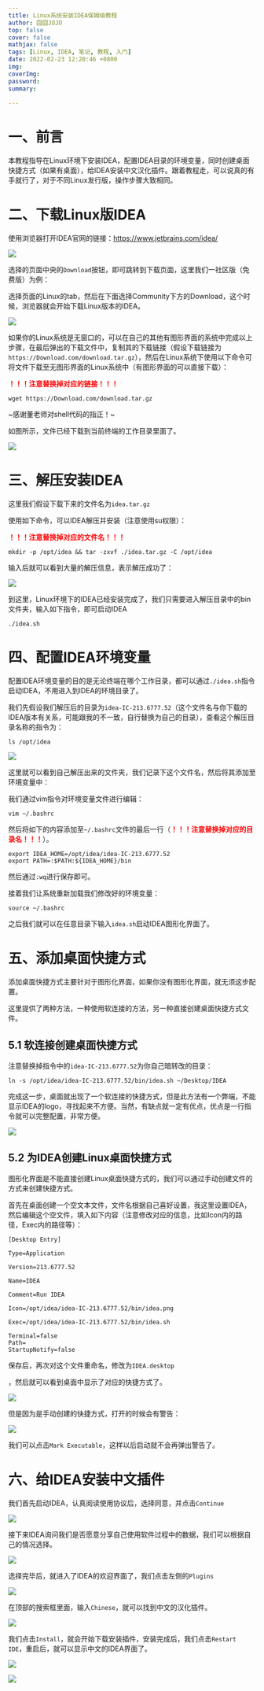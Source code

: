 ```yaml
---
title: Linux系统安装IDEA保姆级教程
author: 囧囧JOJO
top: false
cover: false
mathjax: false
tags: [Linux, IDEA, 笔记, 教程, 入门]
date: 2022-02-23 12:20:46 +0800
img:
coverImg:
password:
summary:
 
---
```

# 一、前言

本教程指导在Linux环境下安装IDEA，配置IDEA目录的环境变量，同时创建桌面快捷方式（如果有桌面），给IDEA安装中文汉化插件。跟着教程走，可以说真的有手就行了，对于不同Linux发行版，操作步骤大致相同。

# 二、下载Linux版IDEA

使用浏览器打开IDEA官网的链接：https://www.jetbrains.com/idea/

![](/assets/images/rtbmdk9d8/1645590057782.png)

选择的页面中央的`Download`按钮，即可跳转到下载页面，这里我们一社区版（免费版）为例：

选择页面的Linux的tab，然后在下面选择Community下方的Download，这个时候，浏览器就会开始下载Linux版本的IDEA。

![](/assets/images/rtbmdk9d8/1645590078005.png)

如果你的Linux系统是无窗口的，可以在自己的其他有图形界面的系统中完成以上步骤，在最后弹出的下载文件中，复制其的下载链接（假设下载链接为`https://Download.com/download.tar.gz`），然后在Linux系统下使用以下命令可将文件下载至无图形界面的Linux系统中（有图形界面的可以直接下载）：

<b><font color='red'>！！！注意替换掉对应的链接！！！</font></b>

```shell
wget https://Download.com/download.tar.gz
```
~感谢董老师对shell代码的指正！~

如图所示，文件已经下载到当前终端的工作目录里面了。

![](/assets/images/rtbmdk9d8/1645590090948.png)

# 三、解压安装IDEA

这里我们假设下载下来的文件名为`idea.tar.gz`

使用如下命令，可以IDEA解压并安装（注意使用su权限）：

<b><font color='red'>！！！注意替换掉对应的文件名！！！</font></b>

```shell
mkdir -p /opt/idea && tar -zxvf ./idea.tar.gz -C /opt/idea
```

输入后就可以看到大量的解压信息，表示解压成功了：


![](/assets/images/rtbmdk9d8/1645590109171.png)

到这里，Linux环境下的IDEA已经安装完成了，我们只需要进入解压目录中的bin文件夹，输入如下指令，即可启动IDEA

```shell
./idea.sh
```



# 四、配置IDEA环境变量

配置IDEA环境变量的目的是无论终端在哪个工作目录，都可以通过`./idea.sh`指令启动IDEA，不用进入到IDEA的环境目录了。

我们先假设我们解压后的目录为`idea-IC-213.6777.52`（这个文件名与你下载的IDEA版本有关系，可能跟我的不一致，自行替换为自己的目录），查看这个解压目录名称的指令为：

```shell
ls /opt/idea
```

![](/assets/images/rtbmdk9d8/1645590125478.png)

这里就可以看到自己解压出来的文件夹，我们记录下这个文件名，然后将其添加至环境变量中：

我们通过vim指令对环境变量文件进行编辑：

```shell
vim ~/.bashrc
```

然后将如下的内容添加至`~/.bashrc`文件的最后一行（<b><font color='red'>！！！注意替换掉对应的目录名！！！</font></b>）。

```shell
export IDEA_HOME=/opt/idea/idea-IC-213.6777.52
export PATH=:$PATH:${IDEA_HOME}/bin
```

然后通过`:wq`进行保存即可。

接着我们让系统重新加载我们修改好的环境变量：

```shell
source ~/.bashrc
```

之后我们就可以在任意目录下输入`idea.sh`启动IDEA图形化界面了。

# 五、添加桌面快捷方式

添加桌面快捷方式主要针对于图形化界面，如果你没有图形化界面，就无须这步配置。

这里提供了两种方法，一种使用软连接的方法，另一种直接创建桌面快捷方式文件。

## 5.1 软连接创建桌面快捷方式

注意替换掉指令中的`idea-IC-213.6777.52`为你自己暗转改的目录：

```shell
ln -s /opt/idea/idea-IC-213.6777.52/bin/idea.sh ~/Desktop/IDEA
```

完成这一步，桌面就出现了一个软连接的快捷方式，但是此方法有一个弊端，不能显示IDEA的logo，寻找起来不方便。当然，有缺点就一定有优点，优点是一行指令就可以完整配置，非常方便。

![](/assets/images/rtbmdk9d8/1645590145562.png)

## 5.2 为IDEA创建Linux桌面快捷方式

图形化界面是不能直接创建Linux桌面快捷方式的，我们可以通过手动创建文件的方式来创建快捷方式。

首先在桌面创建一个空文本文件，文件名根据自己喜好设置，我这里设置IDEA，然后编辑这个空文件，填入如下内容（注意修改对应的信息，比如Icon内的路径，Exec内的路径等）：

```
[Desktop Entry]

Type=Application

Version=213.6777.52

Name=IDEA

Comment=Run IDEA

Icon=/opt/idea/idea-IC-213.6777.52/bin/idea.png

Exec=/opt/idea/idea-IC-213.6777.52/bin/idea.sh

Terminal=false
Path=
StartupNotify=false
```

保存后，再次对这个文件重命名，修改为`IDEA.desktop`

，然后就可以看到桌面中显示了对应的快捷方式了。

![](/assets/images/rtbmdk9d8/1645590160880.png)

但是因为是手动创建的快捷方式，打开的时候会有警告：

![](/assets/images/rtbmdk9d8/1645590174527.png)

我们可以点击`Mark Executable`，这样以后启动就不会再弹出警告了。

# 六、给IDEA安装中文插件

我们首先启动IDEA，认真阅读使用协议后，选择同意，并点击`Continue`


![](/assets/images/rtbmdk9d8/1645590184787.png)

接下来IDEA询问我们是否愿意分享自己使用软件过程中的数据，我们可以根据自己的情况选择。

![](/assets/images/rtbmdk9d8/1645590198882.png)

选择完毕后，就进入了IDEA的欢迎界面了，我们点击左侧的`Plugins`

![](/assets/images/rtbmdk9d8/1645590209014.png)

在顶部的搜索框里面，输入`Chinese`，就可以找到中文的汉化插件。

![](/assets/images/rtbmdk9d8/1645590223245.png)

我们点击`Install`，就会开始下载安装插件，安装完成后，我们点击`Restart IDE`，重启后，就可以显示中文的IDEA界面了。

![](/assets/images/rtbmdk9d8/1645590234682.png)

![](/assets/images/rtbmdk9d8/1645590246132.png)
